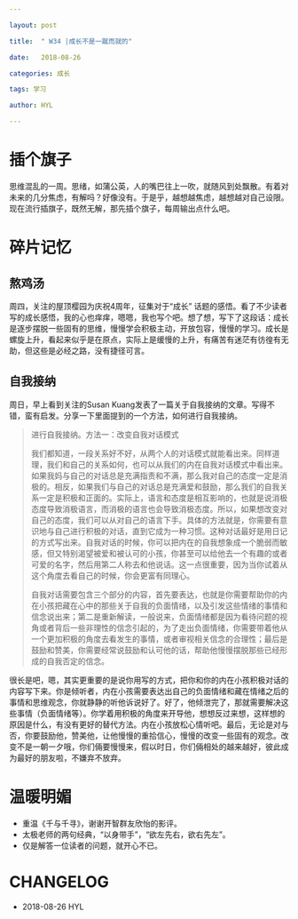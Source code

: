 ```yaml
---

layout: post

title:  " W34 |成长不是一蹴而就的"

date:   2018-08-26

categories: 成长

tags: 学习

author: HYL

---
```




# 插个旗子

思维混乱的一周。思绪，如蒲公英，人的嘴巴往上一吹，就随风到处飘散。有着对未来的几分焦虑，有解吗？好像没有。于是乎，越想越焦虑，越想越对自己设限。现在流行插旗子，既然无解，那先插个旗子，每周输出点什么吧。



# 碎片记忆

## 熬鸡汤

周四，关注的屋顶樱园为庆祝4周年，征集对于“成长” 话题的感悟。看了不少读者写的成长感悟，我的心也痒痒，嗯嗯，我也写个吧。想了想，写下了这段话：成长是逐步摆脱一些固有的思维，慢慢学会积极主动，开放包容，慢慢的学习。成长是螺旋上升，看起来似乎是在原点，实际上是缓慢的上升，有痛苦有迷茫有彷徨有无助，但这些是必经之路，没有捷径可言。



## 自我接纳

周日，早上看到关注的Susan Kuang发表了一篇关于自我接纳的文章。写得不错，蛮有启发。分享一下里面提到的一个方法，如何进行自我接纳。

> 进行自我接纳。方法一：改变自我对话模式 
>
> 我们都知道，一段关系好不好，从两个人的对话模式就能看出来。同样道理，我们和自己的关系如何，也可以从我们的内在自我对话模式中看出来。如果我妈与自己的对话总是充满指责和不满，那么我对自己的态度一定是消极的。相反，如果我们与自己的对话总是充满爱和鼓励，那么我们的自我关系一定是积极和正面的。实际上，语言和态度是相互影响的，也就是说消极态度导致消极语言，而消极的语言也会导致消极态度。所以，如果想改变对自己的态度，我们可以从对自己的语言下手。具体的方法就是，你需要有意识地与自己进行积极的对话，直到它成为一种习惯。这种对话最好是用日记的方式写出来。自我对话的时候，你可以把内在的自我想象成一个脆弱而敏感，但又特别渴望被爱和被认可的小孩，你甚至可以给他去一个有趣的或者可爱的名字，然后用第二人称去和他说话。这一点很重要，因为当你试着从这个角度去看自己的时候，你会更富有同理心。 
>
> 自我对话需要包含三个部分的内容，首先要表达，也就是你需要帮助你的内在小孩把藏在心中的那些关于自我的负面情绪，以及引发这些情绪的事情和信念说出来；第二是重新解读，一般说来，负面情绪都是因为看待问题的视角或者背后一些非理性的信念引起的，为了走出负面情绪，你需要带着他从一个更加积极的角度去看发生的事情，或者审视相关信念的合理性；最后是鼓励和赞美，你需要经常说鼓励和认可他的话，帮助他慢慢摆脱那些已经形成的自我否定的信念。





很长是吧，嗯，其实更重要的是说你用写的方式，把你和你的内在小孩积极对话的内容写下来。你是倾听者，内在小孩需要表达出自己的负面情绪和藏在情绪之后的事情和思维观念，你就静静的听他诉说好了。好了，他倾泄完了，那就需要解决这些事情（负面情绪等）。你学着用积极的角度来开导他，想想反过来想，这样想的原因是什么，有没有更好的替代方法。内在小孩放松心情听吧。最后，无论是对与否，你要鼓励他，赞美他，让他慢慢的重拾信心，慢慢的改变一些固有的观念。改变不是一朝一夕哦，你们倆要慢慢来，假以时日，你们倆相处的越来越好，彼此成为最好的朋友啦，不嫌弃不放弃。



# 温暖明媚

- 重温《千与千寻》，谢谢开智群友欣怡的影评。
- 太极老师的两句经典，“以身带手”，“欲左先右，欲右先左”。
- 仅是解答一位读者的问题，就开心不已。



# CHANGELOG

- 2018-08-26 HYL


